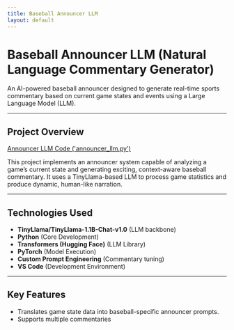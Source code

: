 ```yaml
---
title: Baseball Announcer LLM
layout: default
---
```


# Baseball Announcer LLM (Natural Language Commentary Generator)

An AI-powered baseball announcer designed to generate real-time sports commentary based on current game states and events using a Large Language Model (LLM).

---

## Project Overview

[Announcer LLM Code ('announcer_llm.py')]([projects/announcer_llm/announcer_llm.py](https://github.com/TristanTA/tristan-allen-portfolio/blob/main/projects/announcer_llm/announcer_llm.py))

This project implements an announcer system capable of analyzing a game’s current state and generating exciting, context-aware baseball commentary. It uses a TinyLlama-based LLM to process game statistics and produce dynamic, human-like narration.

---

## Technologies Used
- **TinyLlama/TinyLlama-1.1B-Chat-v1.0** (LLM backbone)
- **Python** (Core Development)
- **Transformers (Hugging Face)** (LLM Library)
- **PyTorch** (Model Execution)
- **Custom Prompt Engineering** (Commentary tuning)
- **VS Code** (Development Environment)

---

## Key Features
- Translates game state data into baseball-specific announcer prompts.
- Supports multiple commentaries
